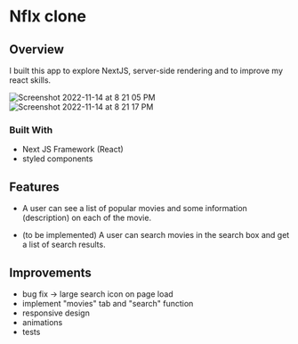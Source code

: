# Nflx clone

## Overview
I built this app to explore NextJS, server-side rendering and to improve my react skills.

![Screenshot 2022-11-14 at 8 21 05 PM](https://user-images.githubusercontent.com/53289659/201736815-f9080dcf-be6e-440a-8ac4-93e821fd4f60.png)
![Screenshot 2022-11-14 at 8 21 17 PM](https://user-images.githubusercontent.com/53289659/201736845-6249498f-9803-4177-8981-8e7072d9860e.png)

### Built With
- Next JS Framework (React)
- styled components

<!-- TODO: List any MAJOR libraries/frameworks (e.g. React, Tailwind) with links to their homepages. -->

## Features
- A user can see a list of popular movies and some information (description) on each of the movie.

- (to be implemented) A user can search movies in the search box and get a list of search results.

## Improvements 

- bug fix -> large search icon on page load
- implement "movies" tab and "search" function
- responsive design
- animations
- tests


